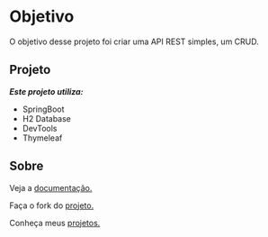 # Objetivo
O objetivo desse projeto foi criar uma API REST simples, um CRUD.

## Projeto
***Este projeto utiliza:***
- SpringBoot
- H2 Database
- DevTools
- Thymeleaf

## Sobre
Veja a [documentação.](https://documenter.getpostman.com/view/1732601/biblioteca/RVtvqDSn#intro)

Faça o fork do [projeto.](https://github.com/douglasmiguel7/biblioteca)

Conheça meus [projetos.](https://github.com/douglasmiguel7)